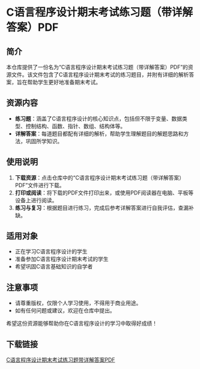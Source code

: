 # C语言程序设计期末考试练习题（带详解答案）PDF

## 简介

本仓库提供了一份名为“C语言程序设计期末考试练习题（带详解答案）PDF”的资源文件。该文件包含了C语言程序设计期末考试的练习题目，并附有详细的解析答案，旨在帮助学生更好地准备期末考试。

## 资源内容

- **练习题**：涵盖了C语言程序设计的核心知识点，包括但不限于变量、数据类型、控制结构、函数、指针、数组、结构体等。
- **详解答案**：每道题目都配有详细的解析，帮助学生理解题目的解题思路和方法，巩固所学知识。

## 使用说明

1. **下载资源**：点击仓库中的“C语言程序设计期末考试练习题（带详解答案）PDF”文件进行下载。
2. **打印或阅读**：将下载的PDF文件打印出来，或使用PDF阅读器在电脑、平板等设备上进行阅读。
3. **练习与复习**：根据题目进行练习，完成后参考详解答案进行自我评估，查漏补缺。

## 适用对象

- 正在学习C语言程序设计的学生
- 准备参加C语言程序设计期末考试的学生
- 希望巩固C语言基础知识的自学者

## 注意事项

- 请尊重版权，仅限个人学习使用，不得用于商业用途。
- 如有任何问题或建议，欢迎在仓库中提出。

希望这份资源能够帮助你在C语言程序设计的学习中取得好成绩！

## 下载链接

[C语言程序设计期末考试练习题带详解答案PDF](https://pan.quark.cn/s/f88c9453286a)